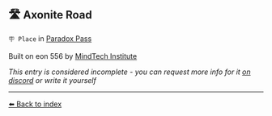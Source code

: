 ##  🛣️ Axonite Road

`🪧 Place` in [Paradox Pass](../refs/paradox_pass.md)

Built on eon 556 by [MindTech Institute](../refs/mindtech_institute.md)

_This entry is considered incomplete - you can request more info for it [on discord](<https://discord.com/channels/562910943848169472/1173922660489633802>) or write it yourself_


----------
[⬅️ Back to index](/#a740_s)